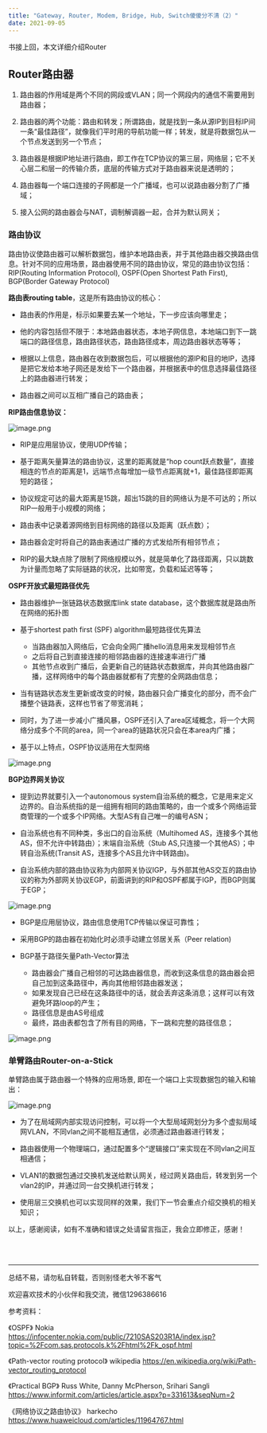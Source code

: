 ```yaml
---
title: "Gateway, Router, Modem, Bridge, Hub, Switch傻傻分不清（2）"
date: 2021-09-05
---
```



书接上回，本文详细介绍Router

## Router路由器
1. 路由器的作用域是两个不同的网段或VLAN；同一个网段内的通信不需要用到路由器；

2. 路由器的两个功能：路由和转发；所谓路由，就是找到一条从源IP到目标IP间一条“最佳路径”，就像我们平时用的导航功能一样；转发，就是将数据包从一个节点发送到另一个节点；

3. 路由器是根据IP地址进行路由，即工作在TCP协议的第三层，网络层；它不关心层二和层一的传输介质，底层的传输方式对于路由器来说是透明的；

4. 路由器每一个端口连接的子网都是一个广播域，也可以说路由器分割了广播域；

5. 接入公网的路由器会与NAT，调制解调器一起，合并为默认网关；

### 路由协议
路由协议使路由器可以解析数据包，维护本地路由表，并于其他路由器交换路由信息。针对不同的应用场景，路由器使用不同的路由协议，常见的路由协议包括：RIP(Routing Information Protocol), OSPF(Open Shortest Path First), BGP(Border Gateway Protocol)

**路由表routing table**，这是所有路由协议的核心：
- 路由表的作用是，标示如果要去某一个地址，下一步应该向哪里走；

- 他的内容包括但不限于：本地路由器状态，本地子网信息，本地端口到下一跳端口的路径信息，路由路径状态，路由路径成本，周边路由器状态等等；

- 根据以上信息，路由器在收到数据包后，可以根据他的源IP和目的地IP，选择是把它发给本地子网还是发给下一个路由器，并根据表中的信息选择最佳路径上的路由器进行转发；

- 路由器之间可以互相广播自己的路由表；

**RIP路由信息协议：**

![image.png](https://p6-juejin.byteimg.com/tos-cn-i-k3u1fbpfcp/66d387076fd94eef9c6654c5c128db74~tplv-k3u1fbpfcp-watermark.image)
- RIP是应用层协议，使用UDP传输；

- 基于距离矢量算法的路由协议，这里的距离就是“hop count跃点数量”，直接相连的节点的距离是1，远端节点每增加一级节点距离就+1，最佳路径即距离短的路径；

- 协议规定可达的最大距离是15跳，超出15跳的目的网络认为是不可达的；所以RIP一般用于小规模的网络；

- 路由表中记录着源网络到目标网络的路径以及距离（跃点数）；

- 路由器会定时将自己的路由表通过广播的方式发给所有相邻节点；

- RIP的最大缺点除了限制了网络规模以外，就是简单化了路径距离，只以跳数为计量而忽略了实际链路的状况，比如带宽，负载和延迟等等；

**OSPF开放式最短路径优先**
- 路由器维护一张链路状态数据库link state database，这个数据库就是路由所在网络的拓扑图

- 基于shortest path first (SPF) algorithm最短路径优先算法
    - 当路由器加入网络后，它会向全网广播hello消息用来发现相邻节点
    - 之后将自己到直接连接的相邻路由器的连接速率进行广播
    - 其他节点收到广播后，会更新自己的链路状态数据库，并向其他路由器广播，这样网络中的每个路由器就都有了完整的全网路由信息；

- 当有链路状态发生更新或改变的时候，路由器只会广播变化的部分，而不会广播整个链路表，这样也节省了带宽消耗；
- 同时，为了进一步减小广播风暴，OSPF还引入了area区域概念，将一个大网络分成多个不同的area，同一个area的链路状况只会在本area内广播；
- 基于以上特点，OSPF协议适用在大型网络

![image.png](https://p6-juejin.byteimg.com/tos-cn-i-k3u1fbpfcp/7e51ced6f7b34f369dca0373c0271c0e~tplv-k3u1fbpfcp-watermark.image)

**BGP边界网关协议**
- 提到边界就要引入一个autonomous system自治系统的概念，它是用来定义边界的。自治系统指的是一组拥有相同的路由策略的，由一个或多个网络运营商管理的一个或多个IP网络。大型AS有自己唯一的编号ASN；
- 自治系统也有不同种类，多出口的自治系统（Multihomed AS，连接多个其他AS，但不允许中转路由）；末端自治系统（Stub AS,只连接一个其他AS）；中转自治系统(Transit AS，连接多个AS且允许中转路由)。

- 自治系统内部的路由协议称为内部网关协议IGP，与外部其他AS交互的路由协议的称为外部网关协议EGP，前面讲到的RIP和OSPF都属于IGP，而BGP则属于EGP；

![image.png](https://p3-juejin.byteimg.com/tos-cn-i-k3u1fbpfcp/9ec6ef2f2ace4b8b84cd519003f6bf83~tplv-k3u1fbpfcp-watermark.image)

- BGP是应用层协议，路由信息使用TCP传输以保证可靠性；

- 采用BGP的路由器在初始化时必须手动建立邻居关系（Peer relation)

- BGP基于路径矢量Path-Vector算法
    - 路由器会广播自己相邻的可达路由器信息，而收到这条信息的路由器会把自己加到这条路径中，再向其他相邻路由器发送；
    - 如果发现自己已经在这条路径中的话，就会丢弃这条消息；这样可以有效避免环路loop的产生；
    - 路径信息是由AS号组成
    - 最终，路由表都包含了所有目的网络，下一跳和完整的路径信息；

![image.png](https://p3-juejin.byteimg.com/tos-cn-i-k3u1fbpfcp/4d945b0adc6d424083f62a36afb21063~tplv-k3u1fbpfcp-watermark.image)

### 单臂路由Router-on-a-Stick
单臂路由属于路由器一个特殊的应用场景, 即在一个端口上实现数据包的输入和输出：

![image.png](https://p6-juejin.byteimg.com/tos-cn-i-k3u1fbpfcp/927ef3debd2d4f6692b2d258af5dcb34~tplv-k3u1fbpfcp-watermark.image)

- 为了在局域网内部实现访问控制，可以将一个大型局域网划分为多个虚拟局域网VLAN，不同vlan之间不能相互通信，必须通过路由器进行转发；

- 路由器使用一个物理端口，通过配置多个“逻辑接口”来实现在不同vlan之间互相通信；

- VLAN1的数据包通过交换机发送给默认网关，经过网关路由后，转发到另一个vlan2的IP，并通过同一台交换机进行转发；

- 使用层三交换机也可以实现同样的效果，我们下一节会重点介绍交换机的相关知识；

以上，感谢阅读，如有不准确和错误之处请留言指正，我会立即修正，感谢！

<br/>
<br/>
<hr/>



总结不易，请勿私自转载，否则别怪老大爷不客气

欢迎喜欢技术的小伙伴和我交流，微信1296386616


参考资料：

《OSPF》 Nokia
https://infocenter.nokia.com/public/7210SAS203R1A/index.jsp?topic=%2Fcom.sas.protocols.k%2Fhtml%2Fk_ospf.html

《Path-vector routing protocol》 wikipedia
https://en.wikipedia.org/wiki/Path-vector_routing_protocol

《Practical BGP》   Russ White, Danny McPherson, Srihari Sangli
https://www.informit.com/articles/article.aspx?p=331613&seqNum=2

《网络协议之路由协议》  harkecho
https://www.huaweicloud.com/articles/11964767.html
